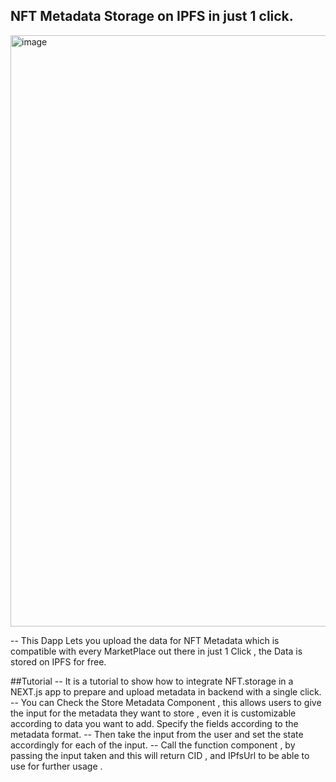 ## NFT Metadata Storage on IPFS in just 1 click.

<img width="946" alt="image" src="https://user-images.githubusercontent.com/91938348/180771563-0accf88e-2805-42d6-af3b-123278f700b8.png">

-- This Dapp Lets you upload the data for NFT Metadata which is compatible with every MarketPlace out there in just 1 Click , the Data is stored on IPFS for free.

##Tutorial
-- It is a tutorial to show how to integrate NFT.storage in a NEXT.js app to prepare and upload metadata in backend with a single click.
-- You can Check the Store Metadata Component , this allows users to give the input for the metadata they want to store , even it is customizable according to data you want to add. Specify the fields according to the metadata format.
-- Then take the input from the user and set the state accordingly for each of the input.
-- Call the function component , by passing the input taken and this will return CID , and IPfsUrl to be able to use for further usage .

